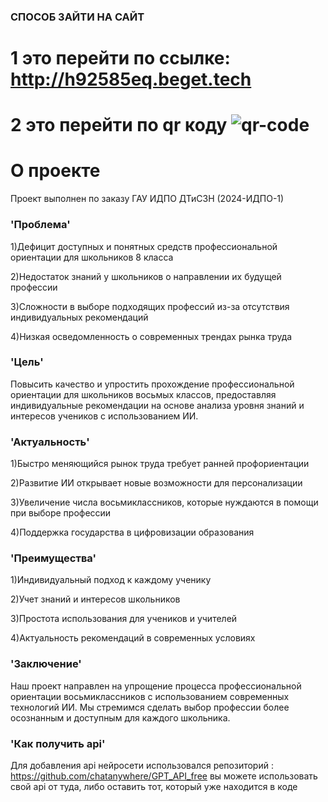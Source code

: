 ### СПОСОБ ЗАЙТИ НА САЙТ 
# 1 это перейти по ссылке: http://h92585eq.beget.tech
# 2 это перейти по qr коду ![qr-code](https://github.com/user-attachments/assets/e74e9620-40ab-44aa-a734-74ce280883ae)

# О проекте

Проект выполнен по заказу ГАУ ИДПО ДТиСЗН (2024-ИДПО-1)

### 'Проблема'

1)Дефицит доступных и понятных средств профессиональной ориентации для школьников 8 класса

2)Недостаток знаний у школьников о направлении их будущей профессии

3)Сложности в выборе подходящих профессий из-за отсутствия индивидуальных рекомендаций

4)Низкая осведомленность о современных трендах рынка труда

### 'Цель'

Повысить качество и упростить прохождение профессиональной ориентации для школьников восьмых классов, предоставляя индивидуальные рекомендации на основе анализа уровня знаний и интересов учеников с использованием ИИ.

### 'Актуальность'

1)Быстро меняющийся рынок труда требует ранней профориентации

2)Развитие ИИ открывает новые возможности для персонализации

3)Увеличение числа восьмиклассников, которые нуждаются в помощи при выборе профессии

4)Поддержка государства в цифровизации образования

### 'Преимущества'

1)Индивидуальный подход к каждому ученику

2)Учет знаний и интересов школьников

3)Простота использования для учеников и учителей

4)Актуальность рекомендаций в современных условиях

### 'Заключение'

Наш проект направлен на упрощение процесса профессиональной ориентации восьмиклассников с использованием современных технологий ИИ. Мы стремимся сделать выбор профессии более осознанным и доступным для каждого школьника.

### 'Как получить api'

Для добавления api нейросети использовался репозиторий : https://github.com/chatanywhere/GPT_API_free
вы можете использовать свой api от туда, либо оставить тот, который уже находится в коде


